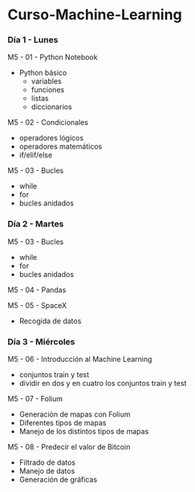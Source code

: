 # Curso-Machine-Learning

### Día 1 - Lunes

M5 - 01 - Python Notebook             
- Python básico            
    - variables            
    - funciones            
    - listas            
    - diccionarios

M5 - 02 - Condicionales            
- operadores lógicos            
- operadores matemáticos            
- if/elif/else

M5 - 03 - Bucles            
- while            
- for           
- bucles anidados

### Día 2 - Martes
M5 - 03 - Bucles            
- while            
- for           
- bucles anidados

M5 - 04 - Pandas

M5 - 05 - SpaceX
- Recogida de datos

### Día 3 - Miércoles
M5 - 06 - Introducción al Machine Learning 
- conjuntos train y test
- dividir en dos y en cuatro los conjuntos train y test

M5 - 07 - Folium 
- Generación de mapas con Folium
- Diferentes tipos de mapas
- Manejo de los distintos tipos de mapas

M5 - 08 - Predecir el valor de Bitcoin
- Filtrado de datos
- Manejo de datos
- Generación de gráficas
